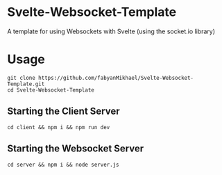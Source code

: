 # Svelte-Websocket-Template

A template for using Websockets with Svelte (using the socket.io library)

# Usage

`git clone https://github.com/fabyanMikhael/Svelte-Websocket-Template.git` \
`cd Svelte-Websocket-Template` 

## Starting the Client Server
`cd client && npm i && npm run dev`

## Starting the Websocket Server
`cd server && npm i && node server.js`
